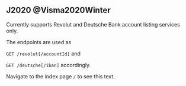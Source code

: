 ## J2020 @Visma2020Winter

Currently supports Revolut and Deutsche Bank account listing services only.

The endpoints are used as 

`GET /revolut[/accountId]` and 

`GET /deutsche[/iban]` accordingly.

Navigate to the index page `/` to see this text.
